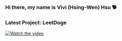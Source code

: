 ### Hi there, my name is Vivi (Hsing-Wen) Hsu 🐕

<!--
**hsingwenhsu/hsingwenhsu** is a ✨ _special_ ✨ repository because its `README.md` (this file) appears on your GitHub profile.

Here are some ideas to get you started:

- 🔭 I’m currently working on ...
- 🌱 I’m currently learning ...
- 👯 I’m looking to collaborate on ...
- 🤔 I’m looking for help with ...
- 💬 Ask me about ...
- 📫 How to reach me: ...
- 😄 Pronouns: ...
- ⚡ Fun fact: ...
-->

### Latest Project: LeetDoge
[![Watch the video](https://imgur.com/a/Thwnogi)](https://www.youtube.com/watch?v=16pxKZIjH1o)
